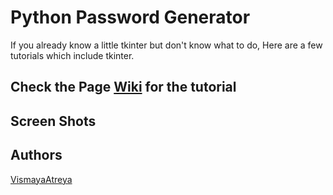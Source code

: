 # Python Password Generator
If you already know a little tkinter but don't know what to do, Here are a few tutorials which include tkinter.

## Check the Page [Wiki](https://github.com/VismayaAtreya/Make-a-Password-Generator/wiki) for the tutorial

## Screen Shots



## Authors
[VismayaAtreya](https://github.com/VismayaAtreya)

